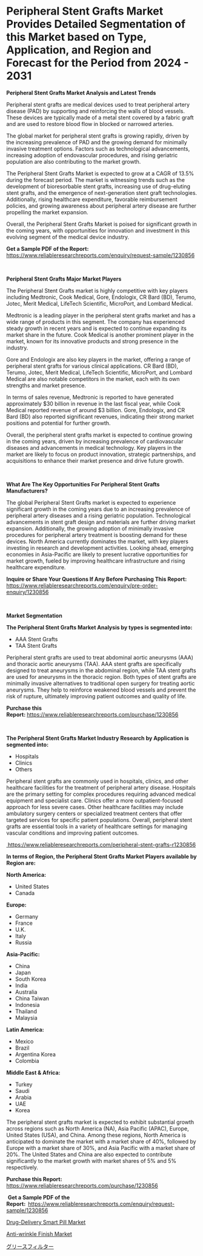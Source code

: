 <p><h1>Peripheral Stent Grafts Market Provides Detailed Segmentation of this Market based on Type, Application, and Region and Forecast for the Period from 2024 - 2031</h1></p><p><strong>Peripheral Stent Grafts Market Analysis and Latest Trends</strong></p>
<p><p>Peripheral stent grafts are medical devices used to treat peripheral artery disease (PAD) by supporting and reinforcing the walls of blood vessels. These devices are typically made of a metal stent covered by a fabric graft and are used to restore blood flow in blocked or narrowed arteries.</p><p>The global market for peripheral stent grafts is growing rapidly, driven by the increasing prevalence of PAD and the growing demand for minimally invasive treatment options. Factors such as technological advancements, increasing adoption of endovascular procedures, and rising geriatric population are also contributing to the market growth.</p><p>The Peripheral Stent Grafts Market is expected to grow at a CAGR of 13.5% during the forecast period. The market is witnessing trends such as the development of bioresorbable stent grafts, increasing use of drug-eluting stent grafts, and the emergence of next-generation stent graft technologies. Additionally, rising healthcare expenditure, favorable reimbursement policies, and growing awareness about peripheral artery disease are further propelling the market expansion.</p><p>Overall, the Peripheral Stent Grafts Market is poised for significant growth in the coming years, with opportunities for innovation and investment in this evolving segment of the medical device industry.</p></p>
<p><strong>Get a Sample PDF of the Report:&nbsp;</strong> <a href="https://www.reliableresearchreports.com/enquiry/request-sample/1230856">https://www.reliableresearchreports.com/enquiry/request-sample/1230856</a></p>
<p>&nbsp;</p>
<p><strong>Peripheral Stent Grafts Major Market Players</strong></p>
<p><p>The Peripheral Stent Grafts market is highly competitive with key players including Medtronic, Cook Medical, Gore, Endologix, CR Bard (BD), Terumo, Jotec, Merit Medical, LifeTech Scientific, MicroPort, and Lombard Medical. </p><p>Medtronic is a leading player in the peripheral stent grafts market and has a wide range of products in this segment. The company has experienced steady growth in recent years and is expected to continue expanding its market share in the future. Cook Medical is another prominent player in the market, known for its innovative products and strong presence in the industry. </p><p>Gore and Endologix are also key players in the market, offering a range of peripheral stent grafts for various clinical applications. CR Bard (BD), Terumo, Jotec, Merit Medical, LifeTech Scientific, MicroPort, and Lombard Medical are also notable competitors in the market, each with its own strengths and market presence.</p><p>In terms of sales revenue, Medtronic is reported to have generated approximately $30 billion in revenue in the last fiscal year, while Cook Medical reported revenue of around $3 billion. Gore, Endologix, and CR Bard (BD) also reported significant revenues, indicating their strong market positions and potential for further growth.</p><p>Overall, the peripheral stent grafts market is expected to continue growing in the coming years, driven by increasing prevalence of cardiovascular diseases and advancements in medical technology. Key players in the market are likely to focus on product innovation, strategic partnerships, and acquisitions to enhance their market presence and drive future growth.</p></p>
<p>&nbsp;</p>
<p><strong>What Are The Key Opportunities For Peripheral Stent Grafts Manufacturers?</strong></p>
<p><p>The global Peripheral Stent Grafts market is expected to experience significant growth in the coming years due to an increasing prevalence of peripheral artery diseases and a rising geriatric population. Technological advancements in stent graft design and materials are further driving market expansion. Additionally, the growing adoption of minimally invasive procedures for peripheral artery treatment is boosting demand for these devices. North America currently dominates the market, with key players investing in research and development activities. Looking ahead, emerging economies in Asia-Pacific are likely to present lucrative opportunities for market growth, fueled by improving healthcare infrastructure and rising healthcare expenditure.</p></p>
<p><strong>Inquire or Share Your Questions If Any Before Purchasing This Report:</strong> <a href="https://www.reliableresearchreports.com/enquiry/pre-order-enquiry/1230856">https://www.reliableresearchreports.com/enquiry/pre-order-enquiry/1230856</a></p>
<p>&nbsp;</p>
<p><strong>Market Segmentation</strong></p>
<p><strong>The Peripheral Stent Grafts Market Analysis by types is segmented into:</strong></p>
<p><ul><li>AAA Stent Grafts</li><li>TAA Stent Grafts</li></ul></p>
<p><p>Peripheral stent grafts are used to treat abdominal aortic aneurysms (AAA) and thoracic aortic aneurysms (TAA). AAA stent grafts are specifically designed to treat aneurysms in the abdominal region, while TAA stent grafts are used for aneurysms in the thoracic region. Both types of stent grafts are minimally invasive alternatives to traditional open surgery for treating aortic aneurysms. They help to reinforce weakened blood vessels and prevent the risk of rupture, ultimately improving patient outcomes and quality of life.</p></p>
<p><strong>Purchase this Report:&nbsp;</strong><a href="https://www.reliableresearchreports.com/purchase/1230856">https://www.reliableresearchreports.com/purchase/1230856</a></p>
<p>&nbsp;</p>
<p><strong>The Peripheral Stent Grafts Market Industry Research by Application is segmented into:</strong></p>
<p><ul><li>Hospitals</li><li>Clinics</li><li>Others</li></ul></p>
<p><p>Peripheral stent grafts are commonly used in hospitals, clinics, and other healthcare facilities for the treatment of peripheral artery disease. Hospitals are the primary setting for complex procedures requiring advanced medical equipment and specialist care. Clinics offer a more outpatient-focused approach for less severe cases. Other healthcare facilities may include ambulatory surgery centers or specialized treatment centers that offer targeted services for specific patient populations. Overall, peripheral stent grafts are essential tools in a variety of healthcare settings for managing vascular conditions and improving patient outcomes.</p></p>
<p><a href="https://www.reliableresearchreports.com/peripheral-stent-grafts-r1230856">&nbsp;https://www.reliableresearchreports.com/peripheral-stent-grafts-r1230856</a></p>
<p><strong>In terms of Region, the Peripheral Stent Grafts Market Players available by Region are:</strong></p>
<p>
    <p> <strong> North America: </strong>
        <ul>
            <li>United States</li>
            <li>Canada</li>
        </ul>
        </p> 
    <p> <strong> Europe: </strong>
        <ul>
            <li>Germany</li>
            <li>France</li>
            <li>U.K.</li>
            <li>Italy</li>
            <li>Russia</li>
        </ul>
        </p> 
    <p> <strong> Asia-Pacific: </strong>
        <ul>
            <li>China</li>
            <li>Japan</li>
            <li>South Korea</li>
            <li>India</li>
            <li>Australia</li>
            <li>China Taiwan</li>
            <li>Indonesia</li>
            <li>Thailand</li>
            <li>Malaysia</li>
        </ul>
        </p> 
    <p> <strong> Latin America: </strong>
        <ul>
            <li>Mexico</li>
            <li>Brazil</li>
            <li>Argentina Korea</li>
            <li>Colombia</li>
        </ul>
        </p> 
    <p> <strong> Middle East & Africa: </strong>
        <ul>
            <li>Turkey</li>
            <li>Saudi</li>
            <li>Arabia</li>
            <li>UAE</li>
            <li>Korea</li>
        </ul>
    </p>
    </p>
<p><p>The peripheral stent grafts market is expected to exhibit substantial growth across regions such as North America (NA), Asia Pacific (APAC), Europe, United States (USA), and China. Among these regions, North America is anticipated to dominate the market with a market share of 40%, followed by Europe with a market share of 30%, and Asia Pacific with a market share of 20%. The United States and China are also expected to contribute significantly to the market growth with market shares of 5% and 5% respectively.</p></p>
<p><strong>Purchase this Report: </strong><a href="https://www.reliableresearchreports.com/purchase/1230856">https://www.reliableresearchreports.com/purchase/1230856</a></p>
<p>&nbsp;<strong>Get a Sample PDF of the Report:&nbsp;&nbsp;</strong><a href="https://www.reliableresearchreports.com/enquiry/request-sample/1230856">https://www.reliableresearchreports.com/enquiry/request-sample/1230856</a></p>
<p><strong></strong></p>
<p><p><a href="https://github.com/RickHolmes3/Market-Research-Report-List-4/blob/main/drug-delivery-smart-pill-market.md">Drug-Delivery Smart Pill Market</a></p><p><a href="https://boundless-drawbridge-702.notion.site/Anti-wrinkle-Finish-Market-Trends-and-Market-Analysis-forecasted-for-period-2024-2031-d8350a07108d4fa3ad5c2507e7b44400">Anti-wrinkle Finish Market</a></p><p><a href="https://github.com/zekaoe592392/Market-Research-Report-List-2/blob/main/215003151811.md">グリースフィルター</a></p></p>